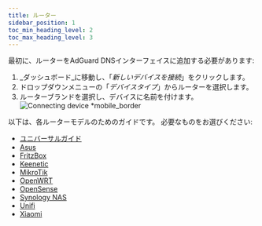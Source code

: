 ```yaml
---
title: ルーター
sidebar_position: 1
toc_min_heading_level: 2
toc_max_heading_level: 3
---
```


最初に、ルーターをAdGuard DNSインターフェイスに追加する必要があります:

1. _ダッシュボード_に移動し、「_新しいデバイスを接続_」をクリックします。
2. ドロップダウンメニューの「_デバイスタイプ_」からルーターを選択します。
3. ルーターブランドを選択し、デバイスに名前を付けます。
   ![Connecting device \*mobile\_border](https://cdn.adtidy.org/content/kb/dns/private/new_dns/connect/choose_router.png)

以下は、各ルーターモデルのためのガイドです。 必要なものをお選びください:

- [ユニバーサルガイド](/private-dns/connect-devices/routers/universal.md)
- [Asus](/private-dns/connect-devices/routers/asus.md)
- [FritzBox](/private-dns/connect-devices/routers/fritzbox.md)
- [Keenetic](/private-dns/connect-devices/routers/keenetic.md)
- [MikroTik](/private-dns/connect-devices/routers/mikrotik.md)
- [OpenWRT](/private-dns/connect-devices/routers/openwrt.md)
- [OpenSense](/private-dns/connect-devices/routers/opnsense.md)
- [Synology NAS](/private-dns/connect-devices/routers/synology-nas.md)
- [Unifi](/private-dns/connect-devices/routers/unifi.md)
- [Xiaomi](/private-dns/connect-devices/routers/xiaomi.md)
